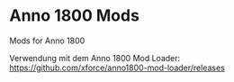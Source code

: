 # Anno 1800 Mods
 Mods for Anno 1800

Verwendung mit dem Anno 1800 Mod Loader: https://github.com/xforce/anno1800-mod-loader/releases
